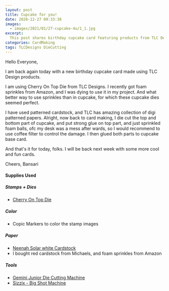 ```yaml
---
layout: post
title: Cupcake for you!
date: 2020-12-27 09:33:38
images: 
  - images/2021/01/27-cupcake-4u/1_1.jpg
excerpt:
  This post shares birthday cupcake card featuring products from TLC Designs.
categories: CardMaking
tags: TLCDesigns DieCutting
---
```


Hello Everyone,

I am back again today with a new birthday cupcake card made using TLC Design products. 

I am using Cherry On Top Die from TLC Designs. I recently got foam sprinkles from Amazon, and I was dying to use it in my project. And what better way to use sprinkles than in cupcake, for which these cupcake dies seemed perfect. 

I have used patterned cardstock, and TLC has amazing collection of digi patterned papers. Alright, now back to card making, I die cut the top and bottom part of cupcake, and put strong glue on top part, and just sprinkled foam balls, ofc my desk was a mess after wards, so I would recommend to use coffee filter to control the damage. I then glued both parts to cupcake base card.


And that's it for today, folks. I will be back next week with some more cool and fun cards. 

Cheers,
Bansari

#### Supplies Used
##### Stamps + Dies
 - [Cherry On Top Die](https://tlcdesigns.shop/collections/interactive-dies/products/cherry-on-top-die)

##### Color
 - Copic Markers to color the stamp images

##### Paper
 - [Neenah Solar white Cardstock](https://www.joann.com/classic-crest-250-pk-8.5x11-cardstocks-solar-white/15722937.html)
 - I bought red cardstock from Michaels, and foam sprinkles from Amazon

##### Tools
- [Gemini Junior Die Cutting Machine](https://shareasale.com/m-pr.cfm?merchantid=7429&userid=2594106&productid=776835577&afftrack=)
- [Sizzix - Big Shot Machine](https://shareasale.com/m-pr.cfm?merchantid=7429&userid=2594106&productid=776835577&afftrack=)


 